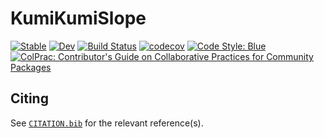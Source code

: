# KumiKumiSlope

[![Stable](https://img.shields.io/badge/docs-stable-blue.svg)](https://JuliaConstraints.github.io/KumiKumiSlope.jl/stable)
[![Dev](https://img.shields.io/badge/docs-dev-blue.svg)](https://JuliaConstraints.github.io/KumiKumiSlope.jl/dev)
[![Build Status](https://github.com/JuliaConstraints/KumiKumiSlope.jl/workflows/CI/badge.svg)](https://github.com/JuliaConstraints/KumiKumiSlope.jl/actions)
[![codecov](https://codecov.io/gh/JuliaConstraints/KumiKumiSlope.jl/branch/main/graph/badge.svg?token=VGdWGaswMH)](https://codecov.io/gh/JuliaConstraints/KumiKumiSlope.jl)
[![Code Style: Blue](https://img.shields.io/badge/code%20style-blue-4495d1.svg)](https://github.com/invenia/BlueStyle)
[![ColPrac: Contributor's Guide on Collaborative Practices for Community Packages](https://img.shields.io/badge/ColPrac-Contributor's%20Guide-blueviolet)](https://github.com/SciML/ColPrac)

## Citing

See [`CITATION.bib`](CITATION.bib) for the relevant reference(s).
